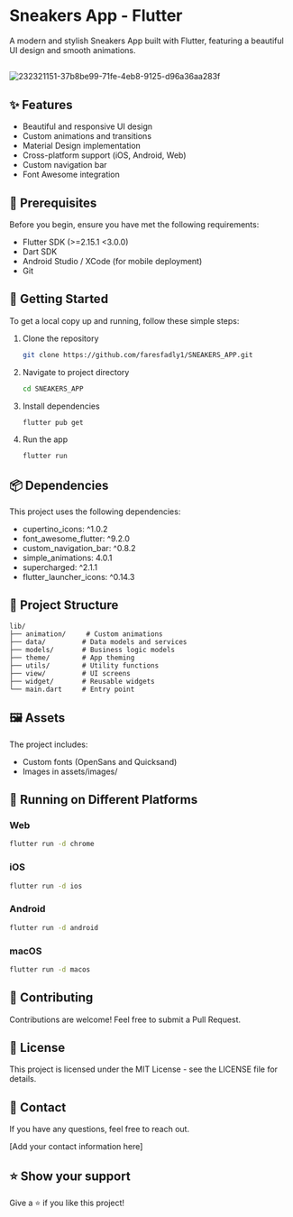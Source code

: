 # Sneakers App - Flutter

A modern and stylish Sneakers App built with Flutter, featuring a beautiful UI design and smooth animations.

## 

![232321151-37b8be99-71fe-4eb8-9125-d96a36aa283f](https://github.com/user-attachments/assets/e7639623-6caa-4918-9ed0-9a0e5211b365)


## ✨ Features

- Beautiful and responsive UI design
- Custom animations and transitions
- Material Design implementation
- Cross-platform support (iOS, Android, Web)
- Custom navigation bar
- Font Awesome integration

## 🔧 Prerequisites

Before you begin, ensure you have met the following requirements:

* Flutter SDK (>=2.15.1 <3.0.0)
* Dart SDK
* Android Studio / XCode (for mobile deployment)
* Git

## 🚀 Getting Started

To get a local copy up and running, follow these simple steps:

1. Clone the repository
   ```sh
   git clone https://github.com/faresfadly1/SNEAKERS_APP.git
   ```

2. Navigate to project directory
   ```sh
   cd SNEAKERS_APP
   ```

3. Install dependencies
   ```sh
   flutter pub get
   ```

4. Run the app
   ```sh
   flutter run
   ```

## 📦 Dependencies

This project uses the following dependencies:

- cupertino_icons: ^1.0.2
- font_awesome_flutter: ^9.2.0
- custom_navigation_bar: ^0.8.2
- simple_animations: 4.0.1
- supercharged: ^2.1.1
- flutter_launcher_icons: ^0.14.3

## 🎯 Project Structure

```
lib/
├── animation/     # Custom animations
├── data/         # Data models and services
├── models/       # Business logic models
├── theme/        # App theming
├── utils/        # Utility functions
├── view/         # UI screens
├── widget/       # Reusable widgets
└── main.dart     # Entry point
```

## 🖼️ Assets

The project includes:
- Custom fonts (OpenSans and Quicksand)
- Images in assets/images/

## 💫 Running on Different Platforms

### Web
```sh
flutter run -d chrome
```

### iOS
```sh
flutter run -d ios
```

### Android
```sh
flutter run -d android
```

### macOS
```sh
flutter run -d macos
```

## 🤝 Contributing

Contributions are welcome! Feel free to submit a Pull Request.

## 📝 License

This project is licensed under the MIT License - see the LICENSE file for details.

## 👤 Contact

If you have any questions, feel free to reach out.

[Add your contact information here]

## ⭐️ Show your support

Give a ⭐️ if you like this project!
